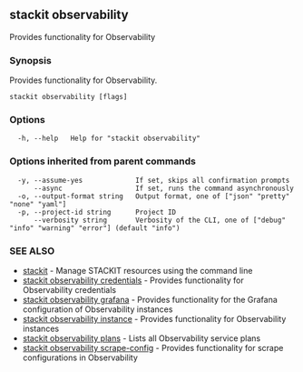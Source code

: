## stackit observability

Provides functionality for Observability

### Synopsis

Provides functionality for Observability.

```
stackit observability [flags]
```

### Options

```
  -h, --help   Help for "stackit observability"
```

### Options inherited from parent commands

```
  -y, --assume-yes             If set, skips all confirmation prompts
      --async                  If set, runs the command asynchronously
  -o, --output-format string   Output format, one of ["json" "pretty" "none" "yaml"]
  -p, --project-id string      Project ID
      --verbosity string       Verbosity of the CLI, one of ["debug" "info" "warning" "error"] (default "info")
```

### SEE ALSO

* [stackit](./stackit.md)	 - Manage STACKIT resources using the command line
* [stackit observability credentials](./stackit_observability_credentials.md)	 - Provides functionality for Observability credentials
* [stackit observability grafana](./stackit_observability_grafana.md)	 - Provides functionality for the Grafana configuration of Observability instances
* [stackit observability instance](./stackit_observability_instance.md)	 - Provides functionality for Observability instances
* [stackit observability plans](./stackit_observability_plans.md)	 - Lists all Observability service plans
* [stackit observability scrape-config](./stackit_observability_scrape-config.md)	 - Provides functionality for scrape configurations in Observability

